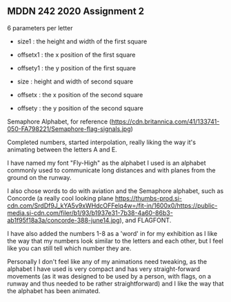 ## MDDN 242 2020 Assignment 2

 6 parameters per letter

  * size1 : the height and width of the first square
  * offsetx1 : the x position of the first square
  * offsety1 : the y position of the first square

  * size : height and width of second square
  * offsetx : the x position of the second square
  * offsety : the y position of the second square

Semaphore Alphabet, for reference (https://cdn.britannica.com/41/133741-050-FA798221/Semaphore-flag-signals.jpg)

Completed numbers, started interpolation, really liking the way it's animating between the letters A and E.

I have named my font "Fly-High" as the alphabet I used is an alphabet commonly used to communicate long distances and with planes from the ground on the runway.

I also chose words to do with aviation and the Semaphore alphabet, such as Concorde (a really cool looking plane https://thumbs-prod.si-cdn.com/SrdDf9J_kYA5v9xWHdcOFFelq4w=/fit-in/1600x0/https://public-media.si-cdn.com/filer/b1/93/b1937e31-7b38-4a60-86b3-ab1f95f18a3a/concorde-388-june14.jpg), and FLAGFONT.

I have also added the numbers 1-8 as a 'word' in for my exhibition as I like the way that my numbers look similar to the letters and each other, but I feel like you can still tell which number they are.

Personally I don't feel like any of my animations need tweaking, as the alphabet I have used is very compact and has very straight-forward movements (as it was designed to be used by a person, with flags, on a runway and thus needed to be rather straightforward) and I like the way that the alphabet has been animated.
